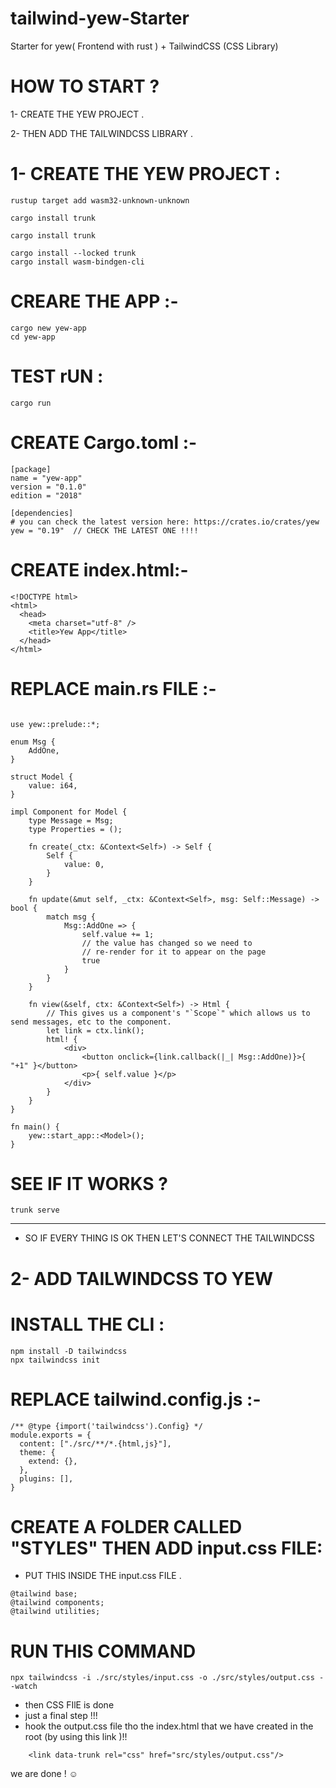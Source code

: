 # tailwind-yew-Starter
Starter for yew( Frontend with rust ) + TailwindCSS (CSS Library)
# HOW TO START ?
1- CREATE THE YEW PROJECT .

2- THEN ADD THE TAILWINDCSS LIBRARY .

# 1- CREATE THE YEW PROJECT :
 
 ```
 rustup target add wasm32-unknown-unknown
```

 ```
cargo install trunk
```

 ```
cargo install trunk
```
```
cargo install --locked trunk
cargo install wasm-bindgen-cli
```

# CREARE THE APP :-
```
cargo new yew-app
cd yew-app
```
 # TEST rUN :
 ```
 cargo run
 ```
# CREATE Cargo.toml :-
```
[package]
name = "yew-app"
version = "0.1.0"
edition = "2018"

[dependencies]
# you can check the latest version here: https://crates.io/crates/yew
yew = "0.19"  // CHECK THE LATEST ONE !!!!
```
# CREATE index.html:-

```
<!DOCTYPE html>
<html>
  <head>
    <meta charset="utf-8" />
    <title>Yew App</title>
  </head>
</html>
```

# REPLACE main.rs FILE :-

```

use yew::prelude::*;

enum Msg {
    AddOne,
}

struct Model {
    value: i64,
}

impl Component for Model {
    type Message = Msg;
    type Properties = ();

    fn create(_ctx: &Context<Self>) -> Self {
        Self {
            value: 0,
        }
    }

    fn update(&mut self, _ctx: &Context<Self>, msg: Self::Message) -> bool {
        match msg {
            Msg::AddOne => {
                self.value += 1;
                // the value has changed so we need to
                // re-render for it to appear on the page
                true
            }
        }
    }

    fn view(&self, ctx: &Context<Self>) -> Html {
        // This gives us a component's "`Scope`" which allows us to send messages, etc to the component.
        let link = ctx.link();
        html! {
            <div>
                <button onclick={link.callback(|_| Msg::AddOne)}>{ "+1" }</button>
                <p>{ self.value }</p>
            </div>
        }
    }
}

fn main() {
    yew::start_app::<Model>();
}
```
# SEE IF IT WORKS ?
```
trunk serve
```
___

-  SO IF EVERY THING IS OK THEN LET'S CONNECT THE TAILWINDCSS 

# 2- ADD TAILWINDCSS TO YEW

# INSTALL THE CLI :
```
npm install -D tailwindcss
npx tailwindcss init
```
# REPLACE tailwind.config.js :-
```
/** @type {import('tailwindcss').Config} */ 
module.exports = {
  content: ["./src/**/*.{html,js}"],
  theme: {
    extend: {},
  },
  plugins: [],
}
```
# CREATE A FOLDER CALLED "STYLES" THEN ADD input.css FILE:
- PUT THIS INSIDE THE input.css FILE .
```
@tailwind base;
@tailwind components;
@tailwind utilities;
```

# RUN THIS COMMAND 
```
npx tailwindcss -i ./src/styles/input.css -o ./src/styles/output.css --watch
```

- then CSS FIlE is done 
- just a final step !!!
- hook the output.css file tho the index.html that we have created in the root (by using this link )!!
```
    <link data-trunk rel="css" href="src/styles/output.css"/>

```
we are done ! ☺️️

